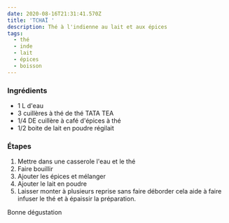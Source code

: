 ```yaml
---
date: 2020-08-16T21:31:41.570Z
title: 'TCHAÏ '
description: Thé à l'indienne au lait et aux épices
tags:
  - thé
  - inde
  - lait
  - épices
  - boisson
---
```



### Ingrédients

* 1 L d'eau
* 3 cuillères à thé de thé TATA TEA
* 1/4 DE cuillère à café d'épices à thé
* 1/2 boite de lait en poudre régilait



### Étapes

1. Mettre dans une casserole l'eau et le thé 
2. Faire bouillir
3. Ajouter les épices et mélanger
4. Ajouter le lait en poudre
5. Laisser monter à plusieurs reprise sans faire déborder cela aide à faire infuser le thé et à épaissir la préparation.

Bonne dégustation
